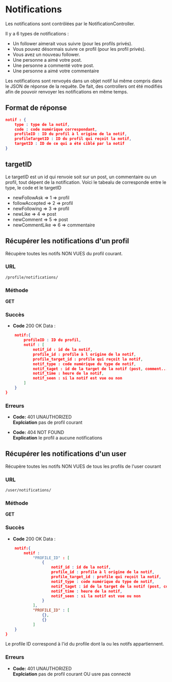 # Notifications

Les notifications sont contrôlées par le NotificationController.

Il y a 6 types de notifications : 

* Un follower aimerait vous suivre (pour les profils privés).
* Vous pouvez désormais suivre ce profil (pour les profil privés).
* Vous avez un nouveau follower.
* Une personne a aimé votre post.
* Une personne a commenté votre post.
* Une personne a aimé votre commentaire

Les notifications sont renvoyés dans un objet notif lui même compris dans le JSON de réponse de la requête. De fait, des controllers ont été modifiés afin de pouvoir renvoyer les notifications en même temps.  

## Format de réponse 

```json
notif : {
    type : type de la notif,
    code : code numérique correspondant,
    profileID : ID du profil à l origine de la notif,
    profileTargetID : ID du profil qui reçoit la notif, 
    targetID : ID de ce qui a été ciblé par la notif
}    
```

## targetID

Le targetID est un id qui renvoie soit sur un post, un commentaire ou un profil, tout dépent de la notification. Voici le tabealu de corresponde entre le type, le code et le targetID

* newFollowAsk   => 1   => profil
* followAccepted => 2   => profil
* newFollowing   => 3   => profil
* newLike        => 4   => post
* newComment     => 5   => post
* newCommentLike => 6   => commentaire

## Récupérer les notifications d'un profil

Récupère toutes les notifs NON VUES du profil courant.

### URL

```
/profile/notifications/
```

### Méthode

**GET**

### Succès 

* **Code** 200 OK
Data : 
```json
    notif:{
        profileID : ID du profil,
        notif : [
            notif_id : id de la notif, 
            profile_id : profile à l origine de la notif,
            profile_target_id : profile qui reçoit la notif,
            notif_type : code numérique du type de notif,
            notif_taget : id de la target de la notif (post, comment...),
            notif_time : heure de la notif,
            notif_seen : si la notif est vue ou non
        ]
    }
}
```

### Erreurs

* **Code:** 401 UNAUTHORIZED <br />
  **Explciation** pas de profil courant

* **Code:** 404 NOT FOUND<br />
  **Explication** le profil a aucune notifications

## Récupérer les notifications d'un user

Récupère toutes les notifs NON VUES de tous les profils de l'user courant

### URL

```
/user/notifications/
```

### Méthode

**GET**

### Succès 

* **Code** 200 OK
Data : 
```json
    notif:{
        notif : 
            "PROFILE_ID" : [
                {
                    notif_id : id de la notif, 
                    profile_id : profile à l origine de la notif,
                    profile_target_id : profile qui reçoit la notif,
                    notif_type : code numérique du type de notif,
                    notif_taget : id de la target de la notif (post, comment...),
                    notif_time : heure de la notif,
                    notif_seen : si la notif est vue ou non
                }
            ],
            "PROFILE_ID" : [
                {},
                {}
            ]
    }
}
```

Le profile ID correspond à l'id du profile dont la ou les notifs appartiennent.

### Erreurs

* **Code:** 401 UNAUTHORIZED <br />
  **Explciation** pas de profil courant OU usre pas connecté


